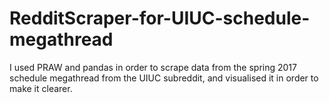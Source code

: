 # RedditScraper-for-UIUC-schedule-megathread
I used PRAW and pandas in order to scrape data from the spring 2017 schedule megathread from the UIUC subreddit, and visualised it in order to make it clearer.
